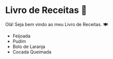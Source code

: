 # Livro de Receitas :book:

Olá! Seja bem vindo ao meu Livro de Receitas. :plate_with_cutlery:

- Feijoada 
- Pudim 
- Bolo de Laranja
- Cocada Queimada
